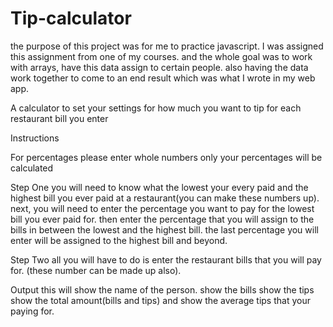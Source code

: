 # Tip-calculator

the purpose of this project was for me to practice javascript. I was assigned this assignment from one of my courses. and the whole goal was to work with arrays, have this data assign to certain people. also having the data work together to come to an end result which was what I wrote in my web app.

A calculator to set your settings for how much you want to tip for each restaurant bill you enter

Instructions

For percentages please enter whole numbers only your percentages will be calculated

Step One
you will need to know what the lowest your every paid and the highest bill you ever paid at a restaurant(you can make these numbers up). next, you will need to enter the percentage you want to pay for the lowest bill you ever paid for. then enter the percentage that you will assign to the bills in between the lowest and the highest bill. the last percentage you will enter will be assigned to the highest bill and beyond.

Step Two
all you will have to do is enter the restaurant bills that you will pay for. (these number can be made up also).

Output
this will show the name of the person. show the bills show the tips show the total amount(bills and tips)
and show the average tips that your paying for.
